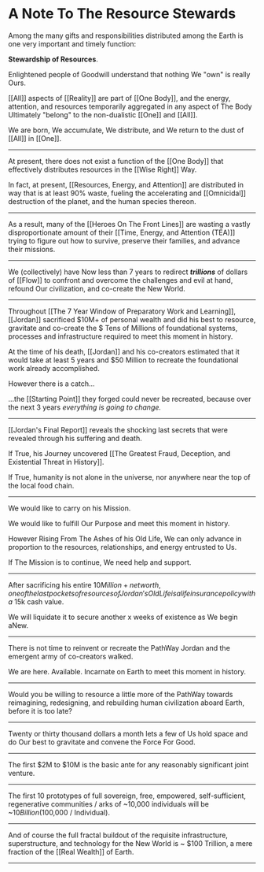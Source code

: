 # A Note To The Resource Stewards

Among the many gifts and responsibilities distributed among the Earth is one very important and timely function: 

**Stewardship of Resources**. 

Enlightened people of Goodwill understand that nothing We "own" is really Ours. 

[[All]] aspects of [[Reality]] are part of [[One Body]], and the energy, attention, and resources temporarily aggregated in any aspect of The Body Ultimately "belong" to the non-dualistic [[One]] and [[All]].

We are born, We accumulate, We distribute, and We return to the dust of [[All]] in [[One]]. 
____
At present, there does not exist a function of the [[One Body]] that effectively distributes resources in the [[Wise Right]] Way. 

In fact, at present, [[Resources, Energy, and Attention]] are distributed in way that is at least 90% waste, fueling the accelerating and [[Omnicidal]] destruction of the planet, and the human species thereon. 
___
As a result, many of the [[Heroes On The Front Lines]] are wasting a vastly disproportionate amount of their [[Time, Energy, and Attention (TEA)]] trying to figure out how to survive, preserve their families, and advance their missions. 
___
We (collectively) have Now less than 7 years to redirect ***trillions*** of dollars of [[Flow]] to confront and overcome the challenges and evil at hand, refound Our civilization, and co-create the New World. 
___
Throughout [[The 7 Year Window of Preparatory Work and Learning]], [[Jordan]] sacrificed $10M+ of personal wealth and did his best to resource, gravitate and co-create the $ Tens of Millions of foundational systems, processes and infrastructure required to meet this moment in history. 

At the time of his death, [[Jordan]] and his co-creators estimated that it would take at least 5 years and $50 Million to recreate the foundational work already accomplished. 

However there is a catch...

...the [[Starting Point]] they forged could never be recreated, because over the next 3 years *everything is going to change.*
___
[[Jordan's Final Report]] reveals the shocking last secrets that were revealed through his suffering and death.  

If True, his Journey uncovered [[The Greatest Fraud, Deception, and Existential Threat in History]]. 

If True, humanity is not alone in the universe, nor anywhere near the top of the local food chain. 
___
We would like to carry on his Mission.

We would like to fulfill Our Purpose and meet this moment in history. 

However Rising From The Ashes of his Old Life, We can only advance in proportion to the resources, relationships, and energy entrusted to Us. 

If The Mission is to continue, We need help and support. 
___
After sacrificing his entire $10 Million+ net worth, one of the last pockets of resources of Jordan's Old Life is a life insurance policy with a ~$15k cash value. 

We will liquidate it to secure another x weeks of existence as We begin aNew. 
___
There is not time to reinvent or recreate the PathWay Jordan and the emergent army of co-creators walked. 

We are here. Available. Incarnate on Earth to meet this moment in history. 
___
Would you be willing to resource a little more of the PathWay towards reimagining, redesigning, and rebuilding human civilization aboard Earth, before it is too late? 

___

Twenty or thirty thousand dollars a month lets a few of Us hold space and do Our best to gravitate and convene the Force For Good. 
___

The first $2M to $10M is the basic ante for any reasonably significant joint venture. 

___

The first 10 prototypes of full sovereign, free, empowered, self-sufficient, regenerative communities / arks of ~10,000 individuals will be ~$10 Billion ($100,000 / Individual). 
___

And of course the full fractal buildout of the requisite infrastructure, superstructure, and technology for the New World is ~ $100 Trillion, a mere fraction of the [[Real Wealth]] of Earth. 
___

